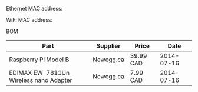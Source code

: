 Ethernet MAC address:

WiFi MAC address:

BOM

Part|Supplier|Price|Date
----|--------|-----|----
Raspberry Pi Model B |  Newegg.ca | 39.99 CAD | 2014-07-16
EDIMAX EW-7811Un Wireless nano Adapter | Newegg.ca | 7.99 CAD | 2014-07-16
